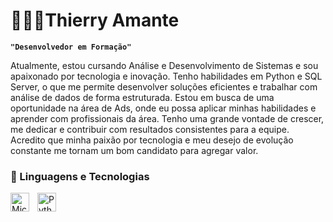 # 👨🏾‍💻Thierry Amante

**`"Desenvolvedor em Formação" `**

Atualmente, estou cursando Análise e Desenvolvimento de Sistemas e sou apaixonado por tecnologia e inovação. Tenho habilidades em Python e SQL Server, o que me permite desenvolver soluções eficientes e trabalhar com análise de dados de forma estruturada.
Estou em busca de uma oportunidade na área de Ads, onde eu possa aplicar minhas habilidades e aprender com profissionais da área. Tenho uma grande vontade de crescer, me dedicar e contribuir com resultados consistentes para a equipe. Acredito que minha paixão por tecnologia e meu desejo de evolução constante me tornam um bom candidato para agregar valor.

### 🤖 Linguagens e Tecnologias
<img 
    align="left" 
    alt="Microsoft SQL Server" 
    title="Microsoft SQL Server"
    width="30px" 
    style="padding-right: 10px;" 
    src="https://cdn.jsdelivr.net/gh/devicons/devicon@latest/icons/microsoftsqlserver/microsoftsqlserver-plain-wordmark.svg" 
/>
<img 
    align="left" 
    alt="Python" 
    title="Python"
    width="30px" 
    style="padding-right: 10px;" 
    src="https://cdn.jsdelivr.net/gh/devicons/devicon@latest/icons/python/python-original.svg" 
/>

<br/>
<br/>

